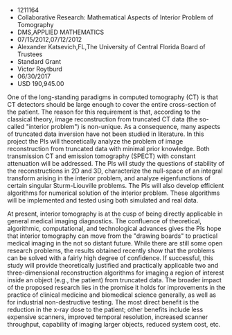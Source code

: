 
* 1211164
* Collaborative Research: Mathematical Aspects of Interior Problem of Tomography
* DMS,APPLIED MATHEMATICS
* 07/15/2012,07/12/2012
* Alexander Katsevich,FL,The University of Central Florida Board of Trustees
* Standard Grant
* Victor Roytburd
* 06/30/2017
* USD 190,945.00

One of the long-standing paradigms in computed tomography (CT) is that CT
detectors should be large enough to cover the entire cross-section of the
patient. The reason for this requirement is that, according to the classical
theory, image reconstruction from truncated CT data (the so-called "interior
problem") is non-unique. As a consequence, many aspects of truncated data
inversion have not been studied in literature. In this project the PIs will
theoretically analyze the problem of image reconstruction from truncated data
with minimal prior knowledge. Both transmission CT and emission tomography
(SPECT) with constant attenuation will be addressed. The PIs will study the
questions of stability of the reconstructions in 2D and 3D, characterize the
null-space of an integral transform arising in the interior problem, and analyze
eigenfunctions of certain singular Sturm-Liouville problems. The PIs will also
develop efficient algorithms for numerical solution of the interior problem.
These algorithms will be implemented and tested using both simulated and real
data.

At present, interior tomography is at the cusp of being directly applicable in
general medical imaging diagnostics. The confluence of theoretical, algorithmic,
computational, and technological advances gives the PIs hope that interior
tomography can move from the "drawing boards" to practical medical imaging in
the not so distant future. While there are still some open research problems,
the results obtained recently show that the problems can be solved with a fairly
high degree of confidence. If successful, this study will provide theoretically
justified and practically applicable two and three-dimensional reconstruction
algorithms for imaging a region of interest inside an object (e.g., the patient)
from truncated data. The broader impact of the proposed research lies in the
promise it holds for improvements in the practice of clinical medicine and
biomedical science generally, as well as for industrial non-destructive testing.
The most direct benefit is the reduction in the x-ray dose to the patient; other
benefits include less expensive scanners, improved temporal resolution,
increased scanner throughput, capability of imaging larger objects, reduced
system cost, etc.
